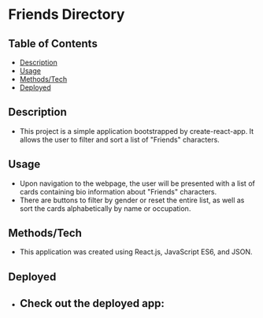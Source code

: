 # Friends Directory

## Table of Contents

- [Description](#Description)  
- [Usage](#Usage)
- [Methods/Tech](#Methods/Tech)
- [Deployed](#Deployed)

## Description

- This project is a simple application bootstrapped by create-react-app. It allows the user to
filter and sort a list of "Friends" characters.

## Usage

- Upon navigation to the webpage, the user will be presented with a list of cards containing
bio information about "Friends" characters.
- There are buttons to filter by gender or reset the entire list, as well as sort the
cards alphabetically by name or occupation.

## Methods/Tech

- This application was created using React.js, JavaScript ES6, and JSON.

## Deployed

- Check out the deployed app:
    - 
